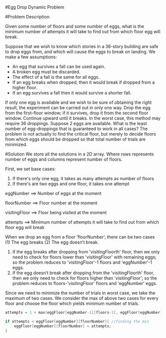 #Egg Drop Dynamic Problem

#Problem Description 

Given some number of floors and some number of eggs, what is the minimum number of attempts it will take to find out from which floor egg will break.

Suppose that we wish to know which stories in a 36-story building are safe to drop eggs from, and which will cause the eggs to break on landing. We make a few assumptions:

- An egg that survives a fall can be used again.
- A broken egg must be discarded.
- The effect of a fall is the same for all eggs.
- If an egg breaks when dropped, then it would break if dropped from a higher floor.
- If an egg survives a fall then it would survive a shorter fall.

If only one egg is available and we wish to be sure of obtaining the right result, the experiment can be carried out in only one way. Drop the egg from the first-floor window; if it survives, drop it from the second floor window. Continue upward until it breaks. In the worst case, this method may require 36 droppings. Suppose 2 eggs are available. What is the least number of egg-droppings that is guaranteed to work in all cases?
The problem is not actually to find the critical floor, but merely to decide floors from which eggs should be dropped so that total number of trials are minimized.

#Solution
We store all the solutions in a 2D array. Where rows represents number of eggs and columns represent number of floors. 

First, we set base cases:
1) If there's only one egg, it takes as many attempts as number of floors
2) If there's are two eggs and one floor, it takes one attempt

eggNumber ==> Number of eggs at the moment

floorNumber ==> Floor number at the moment

visitingFloor ==> Floor being visited at the moment

attempts ==> Minimum number of attempts it will take to find out from which floor egg will break

When we drop an egg from a floor 'floorNumber', there can be two cases (1) The egg breaks (2) The egg doesn’t break.

1) If the egg breaks after dropping from 'visitingFloorth' floor, then we only need to check for floors lower than 'visitingFloor' with remaining eggs; so the problem reduces to 'visitingFloor'-1 floors and 'eggNumber'-1 eggs.
2) If the egg doesn’t break after dropping from the 'visitingFloorth' floor, then we only need to check for floors higher than 'visitingFloor'; so the problem reduces to floors-'visitingFloor' floors and 'eggNumber' eggs.

Since we need to minimize the number of trials in worst case, we take the maximum of two cases. We consider the max of above two cases for every floor and choose the floor which yields minimum number of trials.

```swift
attempts = 1 + max(eggFloor[eggNumber-1][floors-1], eggFloor[eggNumber][floorNumber-floors])//we add one taking into account the attempt we're taking at the moment

if attempts < eggFloor[eggNumber][floorNumber]{ //finding the min
    eggFloor[eggNumber][floorNumber] = attempts;
}
```
